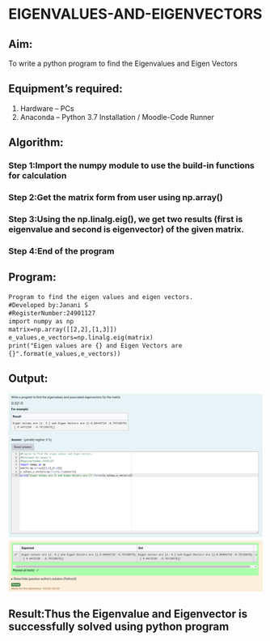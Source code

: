 # EIGENVALUES-AND-EIGENVECTORS
## Aim:
To write a python program to find the Eigenvalues and Eigen Vectors
## Equipment’s required:
1. 	Hardware – PCs
2. 	Anaconda – Python 3.7 Installation / Moodle-Code Runner
## Algorithm:
### Step 1:Import the numpy module to use the build-in functions for calculation
### Step 2:Get the matrix form from user using np.array()
### Step 3:Using the np.linalg.eig(),  we get two results (first is eigenvalue and second is eigenvector) of the given matrix.
### Step 4:End of the program

## Program:
```
Program to find the eigen values and eigen vectors.
#Developed by:Janani S 
#RegisterNumber:24901127
import numpy as np
matrix=np.array([[2,2],[1,3]])
e_values,e_vectors=np.linalg.eig(matrix)
print("Eigen values are {} and Eigen Vectors are {}".format(e_values,e_vectors))
```
## Output:
![Alt text](image.png)
## Result:Thus the Eigenvalue and Eigenvector is successfully solved using python program
